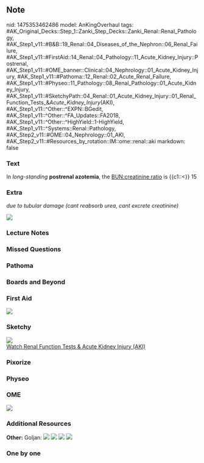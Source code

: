 ## Note
nid: 1475353462486
model: AnKingOverhaul
tags: #AK_Original_Decks::Step_1::Zanki_Step_Decks::Zanki_Renal::Renal_Pathology, #AK_Step1_v11::#B&B::19_Renal::04_Diseases_of_the_Nephron::06_Renal_Failure, #AK_Step1_v11::#FirstAid::14_Renal::04_Pathology::11_Acute_Kidney_Injury::Postrenal, #AK_Step1_v11::#OME_banner::Clinical::04_Nephrology::01_Acute_Kidney_Injury, #AK_Step1_v11::#Pathoma::12_Renal::02_Acute_Renal_Failure, #AK_Step1_v11::#Physeo::11_Pathology::08_Renal_Pathology::01_Acute_Kidney_Injury, #AK_Step1_v11::#SketchyPath::04_Renal::01_Acute_Kidney_Injury::01_Renal_Function_Tests_&_Acute_Kidney_Injury_(AKI), #AK_Step1_v11::^Other::^EXPN::BGedit, #AK_Step1_v11::^Other::^FA_Updates::FA2018, #AK_Step1_v11::^Other::^HighYield::1-HighYield, #AK_Step1_v11::^Systems::Renal::Pathology, #AK_Step2_v11::#OME::04_Nephrology::01_AKI, #AK_Step2_v11::#Resources_by_rotation::IM::ome::renal::aki
markdown: false

### Text
<div>
  <div>
    In <i>long-standing</i> <b>postrenal azotemia</b>, the
    <u>BUN:creatinine ratio</u> is {{c1::<}} 15
  </div>
</div>

### Extra
<i>due to tubular damage</i> <i>(cant reabsorb urea, cant excrete
creatinine)</i>
<div>
  <i><img src="paste-300102249873409.jpg"></i>
</div>

### Lecture Notes


### Missed Questions


### Pathoma


### Boards and Beyond


### First Aid
<img src="tmp1cuVTs.png">

### Sketchy
<div><img src=
"1.1%20-%20Renal%20Function%20Tests%20&%20Acute%20Kidney%20Injury%20(AKI)_1566160514431.png"></div><a href="https://dashboard.sketchy.com/study/medical/courses/medical-pathophysiology/units/medical-pathophysiology-renal/videos/medical-pathophysiology-renal-acute-kidney-injury-renal-function-tests-and-acute-kidney-injury-aki?utm_source=anki&utm_medium=partnership&utm_campaign=february_update&utm_content=medical">Watch
Renal Function Tests & Acute Kidney Injury (AKI)</a>

### Pixorize


### Physeo


### OME
<div class="ome-widget">
  <a href=
  "https://onlinemeded.org/spa/nephrology/acute-kidney-injury/acquire?ref=anki">
  <img src="_OME_AnkiFlashcards_Lesson_6.png"></a>
</div>

### Additional Resources
<b>Other:</b> Goljan: <img src="tmp3HHLsP.png"> <img src=
"tmpHH7kct.png"> <img src="tmpduU282.png"> <img src=
"tmpMVqcZr.png">

### One by one

